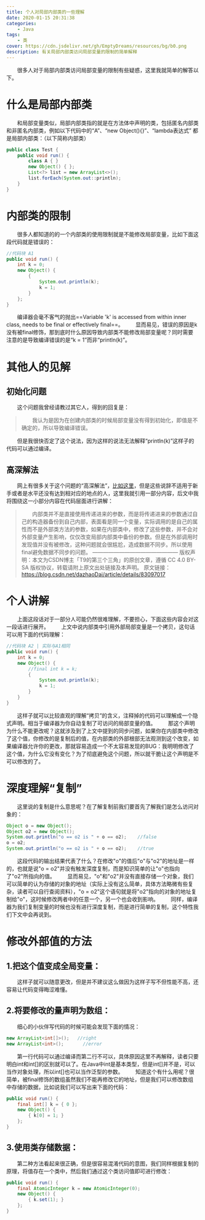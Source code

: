 ```yaml
---
title: 个人对局部内部类的一些理解
date: 2020-01-15 20:31:38
categories:
	- Java
tags: 
	- 类
cover: https://cdn.jsdelivr.net/gh/EmptyDreams/resources/bg/b0.png
description: 有关局部内部类访问局部变量的限制的简单解释
---
```


&emsp;&emsp;很多人对于局部内部类访问局部变量的限制有些疑惑，这里我就简单的解答以下。

# 什么是局部内部类

&emsp;&emsp;和局部变量类似，局部内部类指的就是在方法体中声明的类，包括匿名内部类和非匿名内部类，例如以下代码中的“A”、“new Object(){}”、“lambda表达式” 都是局部内部类：（以下简称内部类）
``` java
public class Test {
	public void run() {
		class A { }
		new Object() { };
		List<?> list = new ArrayList<>();
		list.forEach(System.out::println);
	}
}
```

# 内部类的限制

&emsp;&emsp;很多人都知道的的一个内部类的使用限制就是不能修改局部变量，比如下面这段代码就是错误的：
```java
//代码块 A1
public void run() {
	int k = 0;
	new Object() {
		{
			System.out.println(k);
			k = 1;
		}
	};
}
```
&emsp;&emsp;编译器会毫不客气的抛出==Variable 'k' is accessed from within inner class, needs to be final or effectively final==。
&emsp;&emsp;显而易见，错误的原因是k没有被final修饰，那到底时什么原因导致内部类不能修改局部变量呢？同时需要注意的是导致编译错误的是“k = 1”而非“println(k)”。

# 其他人的见解

## 初始化问题
&emsp;&emsp;这个问题我曾经请教过其它人，得到的回复是：

> &emsp;&emsp;我认为是因为在创建内部类的时候局部变量没有得到初始化，即值是不确定的，所以导致编译错误。

&emsp;&emsp;但是我很快否定了这个说法，因为这样的说法无法解释“println(k)”这样子的代码可以通过编译。

## 高深解法
&emsp;&emsp;网上有很多关于这个问题的“高深解法”，[比如这里](https://blog.csdn.net/dazhaoDai/article/details/83097017)，但是这些说辞不适用于新手或者是水平还没有达到相对应的地点的人，这里我就引用一部分内容，后文中我将围绕这一小部分内容在代码层面进行讲解：

> &emsp;&emsp;内部类并不是直接使用传递进来的参数，而是将传递进来的参数通过自己的构造器备份到自己内部，表面看是同一个变量，实际调用的是自己的属性而不是外部类方法的参数，如果在内部类中，修改了这些参数，并不会对外部变量产生影响，仅仅改变局部内部类中备份的参数。但是在外部调用时发现值并没有被修改，这种问题就会很尴尬，造成数据不同步。所以使用final避免数据不同步的问题。
————————————————
版权声明：本文为CSDN博主「T9的第三个三角」的原创文章，遵循 CC 4.0 BY-SA 版权协议，转载请附上原文出处链接及本声明。
原文链接：https://blog.csdn.net/dazhaoDai/article/details/83097017

# 个人讲解

&emsp;&emsp;上面这段话对于一部分人可能仍然很难理解，不要担心，下面这些内容会对这一段话进行展开。
&emsp;&emsp;上文中说内部类中引用外部局部变量是一个拷贝，这句话可以用下面的代码理解：
```java
//代码块 A2 | 实际与A1相同
public void run() {
	int k = 0;
	new Object() {
		//final int k = k;
		{
			System.out.println(k);
			k = 1;
		}
	}
}
```
&emsp;&emsp;这样子就可以比较直观的理解“拷贝”的含义，注释掉的代码可以理解成一个隐式声明。相当于编译器为你自动复制了可访问的局部变量的值。
&emsp;&emsp;那这个声明为什么不能更改呢？这就涉及到了上文中提到的同步问题，如果你在内部类中修改了这个值，你修改的是复制后的值，在内部类的外部根部无法观测到这个改变，如果编译器允许你的更改，那就容易造成一个不太容易发现的BUG：我明明修改了这个值，为什么它没有变化？为了彻底避免这个问题，所以就干脆让这个声明是不可以修改的了。

# 深度理解“复制”
&emsp;&emsp;这里说的复制是什么意思呢？在了解复制前我们要首先了解我们是怎么访问对象的：
```java
Object o = new Object();
Object o2 = new Object();
System.out.println("o == o2 is " + o == o2);	//false
o = o2;
System.out.println("o == o2 is " + o == o2);	//true
```
&emsp;&emsp;这段代码的输出结果代表了什么？在修改"o"的值后"o"与"o2"的地址是一样的，也就是说"o = o2"并没有触发深度复制，而是知识简单的让"o"也指向了"o2"所指向的值。
&emsp;&emsp;显而易见，"o"和"o2"并没有直接存储一个对象，我们可以简单的认为存储的对象的地址（实际上没有这么简单，具体方法略微有些复杂，读者可以自行查阅资料），"o = o2"这个语句就是将"o2"指向的对象的地址复制给"o"，这时候修改两者中的任意一个，另一个也会收到影响。
&emsp;&emsp;同样，编译器为我们复制变量的时候也没有进行深度复制，而是进行简单的复制，这个特性我们下文中会再说到。

# 修改外部值的方法

## 1.把这个值变成全局变量：
&emsp;&emsp;这样子就可以随意更改，但是并不建议这么做因为这样子写不但性能不高，还容易让代码变得晦涩难懂。
## 2.将要修改的量声明为数组：
&emsp;&emsp;细心的小伙伴写代码的时候可能会发现下面的情况：
```java
new ArrayList<int[]>();	  //right
new ArrayList<int>();		//error
```
&emsp;&emsp;第一行代码可以通过编译而第二行不可以，具体原因这里不再解释，读者只要明白int和int[]的区别就可以了。在Java中int是基本类型，但是int[]并不是，可以当作对象处理，所以int[]也可以当作泛型的参数。
&emsp;&emsp;知道这个有什么用呢？很简单，被final修饰的数组虽然我们不能再修改它的地址，但是我们可以修改数组中存储的数据，比如说我们可以写出来下面的代码：
```java
public void run() {
	final int[] k = { 0 };
	new Object() {
		{ k[0] = 1; }
	};
}
```
## 3.使用类存储数据：
&emsp;&emsp;第二种方法看起来很正确，但是很容易混淆代码的意图，我们同样根据复制的原理，将值存在一个类中，然后我们通过这个类访问值即可进行修改：
```java
public void run() {
	final AtomicInteger k = new AtomicInteger(0);
	new Object() {
		{ k.set(1); }
	};
}
```